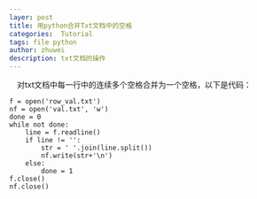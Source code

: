```yaml
---
layer: post
title: 用python合并Txt文档中的空格
categories:  Tutorial
tags: file python
author: zhuwei
description: txt文档的操作
---
```

&emsp;对txt文档中每一行中的连续多个空格合并为一个空格，以下是代码：

	f = open('row_val.txt')
	nf = open('val.txt', 'w')
	done = 0
	while not done:
		line = f.readline()
		if line != '':
			str = ' '.join(line.split())
			nf.write(str+'\n')
		else:
			done = 1
	f.close()
	nf.close()